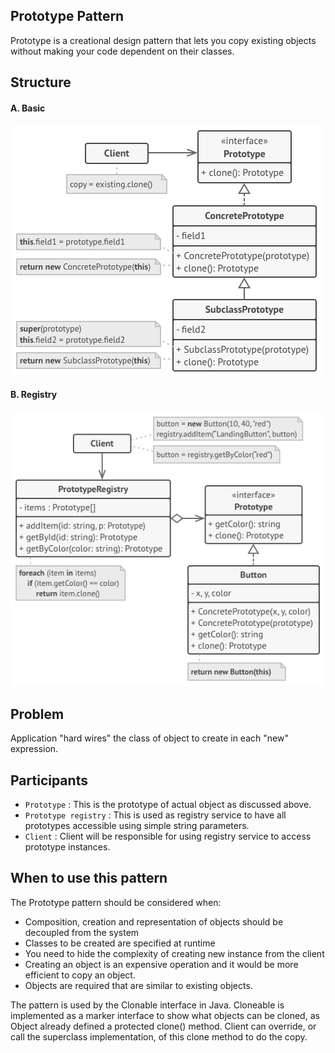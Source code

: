 ## Prototype Pattern
Prototype is a creational design pattern that lets you copy existing objects without making your code dependent on their
classes.

## Structure

#### A. Basic

![](../../../../../../../../docs/img/prototype-pattern-basic.png)

#### B. Registry

![](../../../../../../../../docs/img/prototype-pattern-registry.png)

## Problem
Application "hard wires" the class of object to create in each "new" expression.

## Participants
- `Prototype` : This is the prototype of actual object as discussed above.
- `Prototype registry` : This is used as registry service to have all prototypes accessible using simple string 
parameters.
 - `Client` : Client will be responsible for using registry service to access prototype instances.

## When to use this pattern
The Prototype pattern should be considered when:

- Composition, creation and representation of objects should be decoupled from the system
- Classes to be created are specified at runtime
- You need to hide the complexity of creating new instance from the client
- Creating an object is an expensive operation and it would be more efficient to copy an object.
- Objects are required that are similar to existing objects.

The pattern is used by the Clonable interface in Java. Cloneable is implemented as a marker interface to show what 
objects can be cloned, as Object already defined a protected clone() method. Client can override, or call the superclass
implementation, of this clone method to do the copy.
